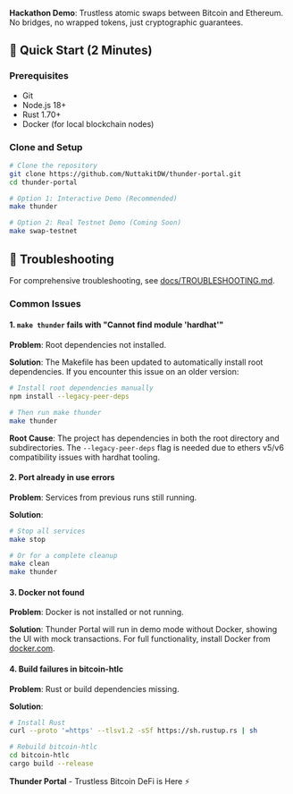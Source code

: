 **Hackathon Demo**: 
Trustless atomic swaps between Bitcoin and Ethereum. No bridges, no wrapped tokens, just cryptographic guarantees.

## 🚀 Quick Start (2 Minutes)

### Prerequisites
- Git
- Node.js 18+
- Rust 1.70+
- Docker (for local blockchain nodes)

### Clone and Setup

```bash
# Clone the repository
git clone https://github.com/NuttakitDW/thunder-portal.git
cd thunder-portal

# Option 1: Interactive Demo (Recommended)
make thunder

# Option 2: Real Testnet Demo (Coming Soon)
make swap-testnet
```

## 🔧 Troubleshooting

For comprehensive troubleshooting, see [docs/TROUBLESHOOTING.md](docs/TROUBLESHOOTING.md).

### Common Issues

#### 1. `make thunder` fails with "Cannot find module 'hardhat'"

**Problem**: Root dependencies not installed.

**Solution**: The Makefile has been updated to automatically install root dependencies. If you encounter this issue on an older version:

```bash
# Install root dependencies manually
npm install --legacy-peer-deps

# Then run make thunder
make thunder
```

**Root Cause**: The project has dependencies in both the root directory and subdirectories. The `--legacy-peer-deps` flag is needed due to ethers v5/v6 compatibility issues with hardhat tooling.

#### 2. Port already in use errors

**Problem**: Services from previous runs still running.

**Solution**:
```bash
# Stop all services
make stop

# Or for a complete cleanup
make clean
make thunder
```

#### 3. Docker not found

**Problem**: Docker is not installed or not running.

**Solution**: Thunder Portal will run in demo mode without Docker, showing the UI with mock transactions. For full functionality, install Docker from [docker.com](https://docker.com).

#### 4. Build failures in bitcoin-htlc

**Problem**: Rust or build dependencies missing.

**Solution**:
```bash
# Install Rust
curl --proto '=https' --tlsv1.2 -sSf https://sh.rustup.rs | sh

# Rebuild bitcoin-htlc
cd bitcoin-htlc
cargo build --release
```

**Thunder Portal** - Trustless Bitcoin DeFi is Here ⚡